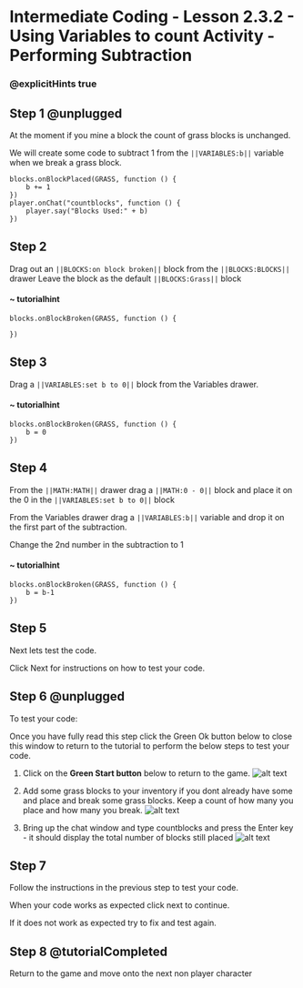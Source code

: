 # Intermediate Coding - Lesson 2.3.2 - Using Variables to count Activity - Performing Subtraction

### @explicitHints true

## Step 1 @unplugged
At the moment if you mine a block the count of grass blocks is unchanged.

We will create some code to subtract 1 from the ``||VARIABLES:b||`` variable when we break a grass block.

```template
blocks.onBlockPlaced(GRASS, function () {
    b += 1
})
player.onChat("countblocks", function () {
    player.say("Blocks Used:" + b)
})
```

## Step 2
Drag out an ``||BLOCKS:on block broken||`` block from the ``||BLOCKS:BLOCKS||`` drawer
Leave the block as the default ``||BLOCKS:Grass||`` block
#### ~ tutorialhint
```blocks 
blocks.onBlockBroken(GRASS, function () {
	
})

```
## Step 3
Drag a ``||VARIABLES:set b to 0||``  block from the Variables drawer.
#### ~ tutorialhint
```blocks 
blocks.onBlockBroken(GRASS, function () {
	b = 0
})
```

## Step 4
From the ``||MATH:MATH||`` drawer drag a ``||MATH:0 - 0||`` block and place it on the 0 in the ``||VARIABLES:set b to 0||`` block

From the Variables drawer drag a ``||VARIABLES:b||`` variable and drop it on the first part of the subtraction.

Change the 2nd number in the subtraction  to 1
#### ~ tutorialhint
```blocks 
blocks.onBlockBroken(GRASS, function () {
    b = b-1
})
```

## Step 5
Next lets test the code.

Click Next for instructions on how to test your code.

## Step 6 @unplugged
To test your code:

Once you have fully read this step click the Green Ok button below to close this window to return to the tutorial to perform the below steps to test your code.

1. Click on the **Green Start button** below to return to the game.
![alt text](https://intermediate.codingcredentials.com/Lesson2/2.1.1/images/2.jpg?raw=true "Start")


2. Add some grass blocks to your inventory if you dont already have some and place and break some grass blocks. Keep a count of how many you place and how many you break.
![alt text](https://intermediate.codingcredentials.com/Lesson2/2.3.2/images/2.jpg?raw=true "Subtraction")


3. Bring up the chat window and type countblocks and press the Enter key - it should display the total number of blocks still placed
![alt text](https://intermediate.codingcredentials.com/Lesson2/2.3.2/images/3.jpg?raw=true "Subtraction")

## Step 7
Follow the instructions in the previous step to test your code.

When your code works as expected click next to continue.

If it does not work as expected try to fix and test again.

## Step 8 @tutorialCompleted
Return to the game and move onto the next non player character

